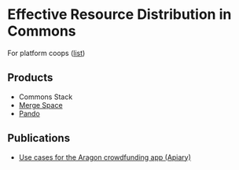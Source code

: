# Effective Resource Distribution in Commons

For platform coops \([list](https://platform.coop/directory)\)

## **Products**

* Commons Stack
* [Merge Space](merge-space-overview.md)
* [Pando](https://medium.com/pando-network)

## Publications

* [Use cases for the Aragon crowdfunding app \(Apiary\)](../how-to-track-document-versions-and-signers-on-the-blockchain.md)


